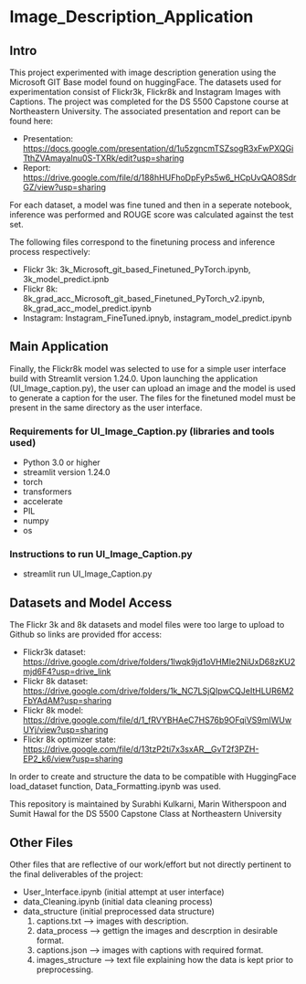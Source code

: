 # Image_Description_Application

## Intro
This project experimented with image description generation using the Microsoft GIT Base model found on huggingFace. The datasets used for experimentation consist of Flickr3k, Flickr8k and Instagram Images with Captions. The project was completed for the DS 5500 Capstone course at Northeastern University. The associated presentation and report can be found here:
- Presentation: https://docs.google.com/presentation/d/1u5zgncmTSZsogR3xFwPXQGiTthZVAmayaInu0S-TXRk/edit?usp=sharing
- Report: https://drive.google.com/file/d/188hHUFhoDpFyPs5w6_HCpUvQAO8SdrGZ/view?usp=sharing 

For each dataset, a model was fine tuned and then in a seperate notebook, inference was performed and ROUGE score was calculated against the test set. 

The following files correspond to the finetuning process and inference process respectively:
- Flickr 3k: 3k_Microsoft_git_based_Finetuned_PyTorch.ipynb, 3k_model_predict.ipnb
- Flickr 8k: 8k_grad_acc_Microsoft_git_based_Finetuned_PyTorch_v2.ipynb, 8k_grad_acc_model_predict.ipynb
- Instagram: Instagram_FineTuned.ipnyb, instagram_model_predict.ipynb

## Main Application
Finally, the Flickr8k model was selected to use for a simple user interface build with Streamlit version 1.24.0. Upon launching the application (UI_Image_caption.py), the user can upload an image and the model is used to generate a caption for the user. The files for the finetuned model must be present in the same directory as the user interface.

### Requirements for UI_Image_Caption.py (libraries and tools used)
- Python 3.0 or higher
- streamlit version 1.24.0
- torch
- transformers
- accelerate
- PIL
- numpy
- os


### Instructions to run UI_Image_Caption.py
- streamlit run UI_Image_Caption.py

## Datasets and Model Access
The Flickr 3k and 8k datasets and model files were too large to upload to Github so links are provided ffor access:
- Flickr3k dataset: https://drive.google.com/drive/folders/1lwqk9jd1oVHMIe2NiUxD68zKU2mjd6F4?usp=drive_link
- Flickr 8k dataset: https://drive.google.com/drive/folders/1k_NC7LSjQIpwCQJeItHLUR6M2FbYAdAM?usp=sharing
- Flickr 8k model: https://drive.google.com/file/d/1_fRVYBHAeC7HS76b9OFqiVS9mIWUwUYj/view?usp=sharing
- Flickr 8k optimizer state: https://drive.google.com/file/d/13tzP2ti7x3sxAR__GvT2f3PZH-EP2_k6/view?usp=sharing

In order to create and structure the data to be compatible with HuggingFace load_dataset function, Data_Formatting.ipynb was used. 

This repository is maintained by Surabhi Kulkarni, Marin Witherspoon and Sumit Hawal for the DS 5500 Capstone Class at Northeastern University

## Other Files
Other files that are reflective of our work/effort but not directly pertinent to the final deliverables of the project:

- User_Interface.ipynb (initial attempt at user interface)
- data_Cleaning.ipynb (initial data cleaning process)
- data_structure (initial preprocessed data structure)
  1. captions.txt --> images with description.
  2. data_process --> gettign the images and descrption in desirable format.
  3. captions.json --> images with captions with required format.
  4. images_structure --> text file explaining how the data is kept prior to preprocessing.
